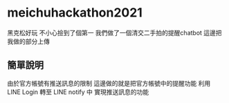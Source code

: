 # meichuhackathon2021
黑克松好玩 不小心撿到了個第一 我們做了一個清交二手拍的提醒chatbot 這邊把我做的部分上傳 

## 簡單說明
由於官方帳號有推送訊息的限制
這邊做的就是把官方帳號中的提醒功能
利用 LINE Login 轉至 LINE notify 中
實現推送訊息的功能
